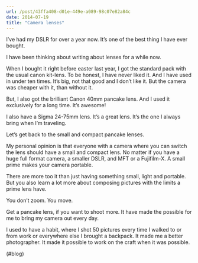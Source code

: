```yaml
---
url: /post/43ffa408-d01e-449e-a089-98c07e82a84c
date: 2014-07-19
title: "Camera lenses"
---
```


I&#8217;ve had my DSLR for over a year now. It&#8217;s one of the best thing I have ever bought.



I have been thinking about writing about lenses for a while now.



When I bought it right before easter last year, I got the standard pack with the usual canon kit-lens. To be honest, I have never liked it. And I have used in under ten times. It&#8217;s big, not that good and I don&#8217;t like it. But the camera was cheaper with it, than without it.



But, I also got the brilliant Canon 40mm pancake lens. And I used it exclusively for a long time. It&#8217;s awesome!



I also have a Sigma 24-75mm lens. It&#8217;s a great lens. It&#8217;s the one I always bring when I&#8217;m traveling.



Let&#8217;s get back to the small and compact pancake lenses.



My personal opinion is that everyone with a camera where you can switch the lens should have a small and compact lens. No matter if you have a huge full format camera, a smaller DSLR, and MFT or a Fujifilm-X. A small prime makes your camera portable.



There are more too it than just having something small, light and portable. But you also learn a lot more about composing pictures with the limits a prime lens have.



You don&#8217;t zoom. You move.



Get a pancake lens, if you want to shoot more. It have made the possible for me to bring my camera out every day.



I used to have a habit, where I shot 50 pictures every time I walked to or from work or everywhere else I brought a backpack. It made me a better photographer. It made it possible to work on the craft when it was possible.



(#blog)